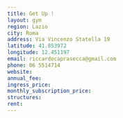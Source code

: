 ```yaml
---
title: Get Up !
layout: gym
region: Lazio
city: Roma
address: Via Vincenzo Statella 19
latitude: 41.853972
longitude: 12.451197
email: riccardocaprasecca@gmail.com
phone: 06 5514714
website: 
annual_fee: 
ingress_price: 
monthly_subscription_price: 
structures: 
rent: 
---
```



